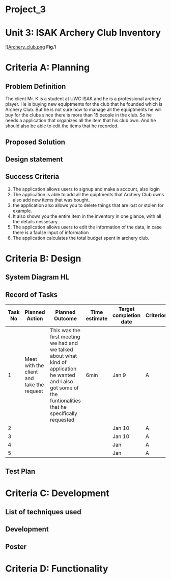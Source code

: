 # Project_3
# Unit 3: ISAK Archery Club Inventory

![[Archery_club.png](https://github.com/Verlonskg/Project_3/blob/main/Archery%20club.png)
**Fig.1**

# Criteria A: Planning

## Problem Definition

The client Mr. K is a student at UWC ISAK and he is a professional archery player. He is buying new equiptments for the club that he founded which is Archery Club. But he is not sure how to manage all the equiptments he will buy for the clubs since there is more than 15 people in the club. So he needs a application that organizes all the item that his club own. And he should also be able to edit the items that he recorded.

## Proposed Solution



## Design statement



## Success Criteria

1. The application allows users to signup and make a account, also login
2. The application is able to add all the quiptments that Archery Club owns also add new items that was bought.
3. the application also allows you to delete things that are lost or stolen for example.
4. It also shows you the entire item in the inventory in one glance, with all the details nessesary.
5. The application allows users to edit the information of the data, in case there is a faulse input of information
6. The application calculates the total budget spent in archery club.


# Criteria B: Design

## System Diagram **HL**





## Record of Tasks
| Task No | Planned Action                                                | Planned Outcome                                                                                                 | Time estimate | Target completion date | Criterion |
|---------|---------------------------------------------------------------|-----------------------------------------------------------------------------------------------------------------|---------------|------------------------|-----------| 
| 1       | Meet with the client and take the request | This was the first meeting we had and we talked about what kind of application he wanted and I also got some of the funtionalities that he specifically requested | 6min | Jan 9 | A
| 2       |   |  |  | Jan 10 | A
| 3       |   |  |  | Jan 10 | A
| 4       |   |  |  | Jan  | A
| 5       |   |  |  | Jan  | A

## Test Plan

# Criteria C: Development

## List of techniques used

## Development



## Poster



# Criteria D: Functionality



